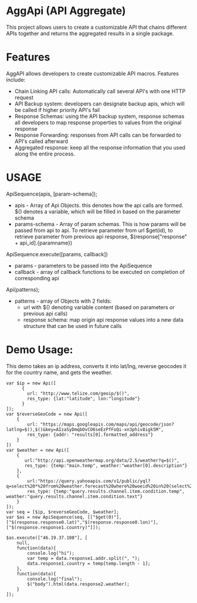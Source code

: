 # AggApi (API Aggregate)
This project allows users to create a customizable API that chains different APIs together and returns the aggregated results in a single package.

# Features
AggAPI allows developers to create customizable API macros. Features include:

 * Chain Linking API calls: Automatically call several API's with one HTTP request
 * API Backup system: developers can designate backup apis, which will be called if higher priority API's fail
 * Response Schemas: using the API backup system, response schemas all developers to map response properties to values from the original response
 * Response Forwarding: responses from API calls can be forwarded to API's called afterward
 * Aggregated response: keep all the response information that you used along the entire process.

# USAGE
ApiSequence(apis, [param-schema]);
 * apis - Array of Api Objects. this denotes how the api calls are formed. $() denotes a variable, which will be filled in based on the parameter schema
 * params-schema - Array of param schemas. This is how params will be passed from api to api. To retrieve parameter from url $get(id), to retrieve parameter from previous api response, $(response["response" + api_id].{paramname})

ApiSequence.execute([params, callback])
 * params - parameters to be passed into the ApiSequence
 * callback - array of callback functions to be executed on completion of corresponding api

Api(patterns);
 * patterns - array of Objects with 2 fields:
   * url with $() denoting variable content (based on parameters or previous api calls)
   * response schema: map origin api response values into a new data structure that can be used in future calls

# Demo Usage:
This demo takes an ip address, converts it into lat/lng, reverse geocodes it for the country name, and gets the weather.

```
var $ip = new Api([
      {
        url: "http://www.telize.com/geoip/$()", 
        res_type: {lat:"latitude", lon:"longitude"}
      }
]);
var $reverseGeoCode = new Api([
    {
        url: "https://maps.googleapis.com/maps/api/geocode/json?latlng=$(),$()&key=AIzaSyDmqbOvCO6seEzPfFoQi-xn3phiv8igk5M",
        res_type: {addr: "results[0].formatted_address"}
    }
])
var $weather = new Api([
    {
       url:"http://api.openweathermap.org/data/2.5/weather?q=$()",
       res_type: {temp:"main.temp", weather:"weather[0].description"}
    }, 
    {
        url:"https://query.yahooapis.com/v1/public/yql?q=select%20*%20from%20weather.forecast%20where%20woeid%20in%20(select%20woeid%20from%20geo.places(1)%20where%20text%3D%22$()%22)&format=json&env=store%3A%2F%2Fdatatables.org%2Falltableswithkeys",
        res_type: {temp:"query.results.channel.item.condition.temp", weather:"query.results.channel.item.condition.text"}
    }
]);
var seq = [$ip, $reverseGeoCode, $weather];
var $as = new ApiSequence(seq, [["$get(0)"],["$(response.response0.lat)","$(response.response0.lon)"],["$(response.response1.country)"]]);

$as.execute(["46.19.37.108"], [
    null,
    function(data){
        console.log("hi");
        var temp = data.response1.addr.split(", ");
        data.response1.country = temp[temp.length - 1];
    },
    function(data){
        console.log("final");
        $("body").html(data.response2.weather);
    }
]);    

```
